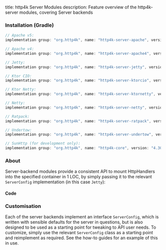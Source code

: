title: http4k Server Modules
description: Feature overview of the http4k-server modules, covering Server backends

### Installation (Gradle)

```groovy
// Apache v5: 
implementation group: "org.http4k", name: "http4k-server-apache", version: "4.30.3.0"

// Apache v4: 
implementation group: "org.http4k", name: "http4k-server-apache4", version: "4.30.3.0"

// Jetty: 
implementation group: "org.http4k", name: "http4k-server-jetty", version: "4.30.3.0"

// Ktor CIO: 
implementation group: "org.http4k", name: "http4k-server-ktorcio", version: "4.30.3.0"

// Ktor Netty: 
implementation group: "org.http4k", name: "http4k-server-ktornetty", version: "4.30.3.0"

// Netty: 
implementation group: "org.http4k", name: "http4k-server-netty", version: "4.30.3.0"

// Ratpack: 
implementation group: "org.http4k", name: "http4k-server-ratpack", version: "4.30.3.0"

// Undertow: 
implementation group: "org.http4k", name: "http4k-server-undertow", version: "4.30.3.0"

// SunHttp (for development only): 
implementation group: "org.http4k", name: "http4k-core", version: "4.30.3.0"
```

### About
Server-backend modules provide a consistent API to mount HttpHandlers into the specified container in 1 LOC, by 
simply passing it to the relevant `ServerConfig` implementation (in this case `Jetty`):

#### Code [<img class="octocat"/>](https://github.com/http4k/http4k/blob/master/src/docs/guide/reference/servers/example_http.kt)

<script src="https://gist-it.appspot.com/https://github.com/http4k/http4k/blob/master/src/docs/guide/reference/servers/example_http.kt"></script>

### Customisation
Each of the server backends implement an interface `ServerConfig`, which is written with sensible defaults for the server in questions, 
but is also designed to be used as a starting point for tweaking to API user needs. To customize, simply use the relevant `ServerConfig` 
class as a starting point and reimplement as required. See the how-to guides for an example of this in use.
